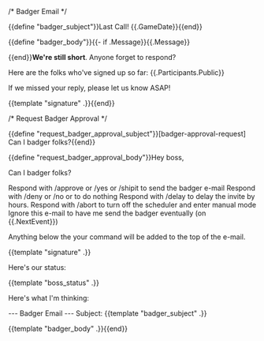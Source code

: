 /* Badger Email */

{{define "badger_subject"}}Last Call! {{.GameDate}}{{end}}

{{define "badger_body"}}{{- if .Message}}{{.Message}}

{{end}}**We're still short**.  Anyone forget to respond?

Here are the folks who've signed up so far: {{.Participants.Public}}

If we missed your reply, please let us know ASAP!

{{template "signature" .}}{{end}}

/* Request Badger Approval */

{{define "request_badger_approval_subject"}}[badger-approval-request] Can I badger folks?{{end}}

{{define "request_badger_approval_body"}}Hey boss,

Can I badger folks?

Respond with /approve or /yes or /shipit to send the badger e-mail
Respond with /deny or /no or to do nothing
Respond with /delay <int> to delay the invite by <int> hours.
Respond with /abort to turn off the scheduler and enter manual mode
Ignore this e-mail to have me send the badger eventually (on {{.NextEvent}})

Anything below the your command will be added to the top of the e-mail.

{{template "signature" .}}

Here's our status:

{{template "boss_status" .}}

Here's what I'm thinking:

--- Badger Email ---
Subject: {{template "badger_subject" .}}

{{template "badger_body" .}}{{end}}